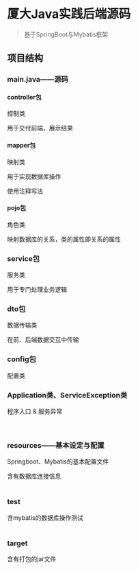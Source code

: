 # 厦大Java实践后端源码
> 基于SpringBoot与Mybatis框架

## 项目结构
### main.java——源码
#### controller包
控制类

用于交付前端，展示结果
<br/>
#### mapper包
映射类

用于实现数据库操作

使用注释写法
<br/>
#### pojo包
角色类

映射数据库的关系，类的属性即关系的属性
<br/>
### service包
服务类

用于专门处理业务逻辑
<br/>
### dto包
数据传输类

在前、后端数据交互中传输
<br/>
### config包
配置类
<br/>
### Application类、ServiceException类
程序入口 & 服务异常
<br/>
<br/>
<br/>
### resources——基本设定与配置
Springboot、Mybatis的基本配置文件

含有数据库连接信息
<br/>
<br/>
### test
含mybatis的数据库操作测试
<br/>
<br/>
### target
含有打包的jar文件
